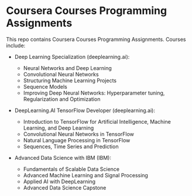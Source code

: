 # Coursera Courses Programming Assignments
This repo contains Coursera Courses Programming Assignments. Courses include:
- Deep Learning Specialization (deeplearning.ai):
  - Neural Networks and Deep Learning
  - Convolutional Neural Networks
  - Structuring Machine Learning Projects
  - Sequence Models
  - Improving Deep Neural Networks: Hyperparameter tuning, Regularization and Optimization
  
- DeepLearning.AI TensorFlow Developer (deeplearning.ai):
  - Introduction to TensorFlow for Artificial Intelligence, Machine Learning, and Deep Learning
  - Convolutional Neural Networks in TensorFlow
  - Natural Language Processing in TensorFlow
  - Sequences, Time Series and Prediction

- Advanced Data Science with IBM (IBM):
  - Fundamentals of Scalable Data Science
  - Advanced Machine Learning and Signal Processing
  - Applied AI with DeepLearning
  - Advanced Data Science Capstone
